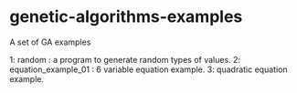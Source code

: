 # genetic-algorithms-examples
A set of GA examples

1: random : a program to generate random types of values.
2: equation_example_01 : 6 variable equation example.
3: quadratic equation example.